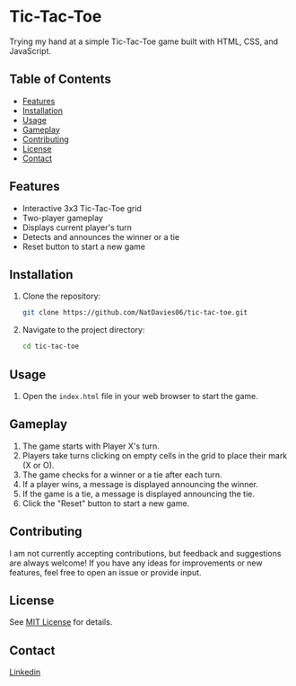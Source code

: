 # Tic-Tac-Toe

Trying my hand at a simple Tic-Tac-Toe game built with HTML, CSS, and JavaScript.

## Table of Contents

- [Features](#features)
- [Installation](#installation)
- [Usage](#usage)
- [Gameplay](#gameplay)
- [Contributing](#contributing)
- [License](#license)
- [Contact](#contact)

## Features

- Interactive 3x3 Tic-Tac-Toe grid
- Two-player gameplay
- Displays current player's turn
- Detects and announces the winner or a tie
- Reset button to start a new game

## Installation

1. Clone the repository:
    ```bash
    git clone https://github.com/NatDavies06/tic-tac-toe.git
    ```

2. Navigate to the project directory:
    ```bash
    cd tic-tac-toe
    ```

## Usage

1. Open the `index.html` file in your web browser to start the game.

## Gameplay

1. The game starts with Player X's turn.
2. Players take turns clicking on empty cells in the grid to place their mark (X or O).
3. The game checks for a winner or a tie after each turn.
4. If a player wins, a message is displayed announcing the winner.
5. If the game is a tie, a message is displayed announcing the tie.
6. Click the "Reset" button to start a new game.

## Contributing

I am not currently accepting contributions, but feedback and suggestions are always welcome! If you have any ideas for improvements or new features, feel free to open an issue or provide input.

## License

See [MIT License](LICENSE) for details.

## Contact

[Linkedin](https://www.linkedin.com/in/nathan-davis-151728311/)
